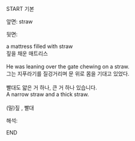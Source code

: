 START
기본

앞면:
straw


뒷면:
<div>a mattress filled with straw </div><div>짚을 채운 매트리스</div><div><br></div><div><div>He was leaning over the gate chewing on a straw. </div><div>그는 지푸라기를 질겅거리며 문 위로 몸을 기대고 있었다.</div></div><div><br></div><div><div><div>빨대도 얇은 거 하나, 큰 거 하나 있습니다.</div></div><div><div>A narrow straw and a thick straw.</div></div></div><div><br></div><div>(밀)짚 , 빨대</div>


해석:
<!--ID: 1746614454774-->
END